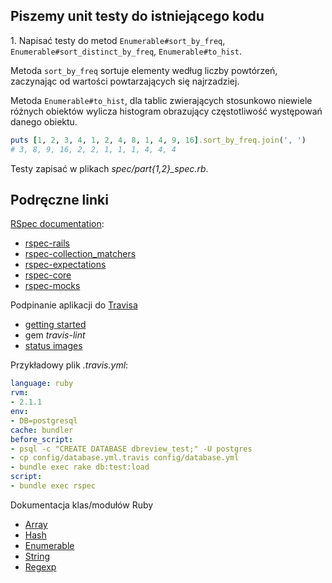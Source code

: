 ## Piszemy unit testy do istniejącego kodu

1\. Napisać testy do metod `Enumerable#sort_by_freq`,
`Enumerable#sort_distinct_by_freq`, `Enumerable#to_hist`.

Metoda `sort_by_freq` sortuje elementy według liczby
powtórzeń, zaczynając od wartości powtarzających się najrzadziej.

Metoda `Enumerable#to_hist`, dla tablic zwierających stosunkowo
niewiele różnych obiektów wylicza histogram obrazujący częstotliwość
występowań danego obiektu.

```ruby
puts [1, 2, 3, 4, 1, 2, 4, 8, 1, 4, 9, 16].sort_by_freq.join(', ')
# 3, 8, 9, 16, 2, 2, 1, 1, 1, 4, 4, 4
```
Testy zapisać w plikach *spec/part{1,2}_spec.rb*.


## Podręczne linki

[RSpec documentation](http://rspec.info/):

* [rspec-rails](https://github.com/rspec/rspec-rails)
* [rspec-collection_matchers](https://github.com/rspec/rspec-collection_matchers)
* [rspec-expectations](https://github.com/rspec/rspec-expectations)
* [rspec-core](https://github.com/rspec/rspec-core)
* [rspec-mocks](https://github.com/rspec/rspec-mocks)

Podpinanie aplikacji do [Travisa](https://travis-ci.org/)

* [getting started](http://docs.travis-ci.com/)
* gem *travis-lint*
* [status images](http://docs.travis-ci.com/user/status-images/)

Przykładowy plik *.travis.yml*:

```yaml
language: ruby
rvm:
- 2.1.1
env:
- DB=postgresql
cache: bundler
before_script:
- psql -c "CREATE DATABASE dbreview_test;" -U postgres
- cp config/database.yml.travis config/database.yml
- bundle exec rake db:test:load
script:
- bundle exec rspec
```

Dokumentacja klas/modułów Ruby

* [Array](http://www.ruby-doc.org/core-2.1.1/Array.html)
* [Hash](http://www.ruby-doc.org/core-2.1.1/Hash.html)
* [Enumerable](http://www.ruby-doc.org/core-2.1.1/Enumerable.html)
* [String](http://www.ruby-doc.org/core-2.1.1/String.html)
* [Regexp](http://www.ruby-doc.org/core-2.1.1/Regexp.html)
